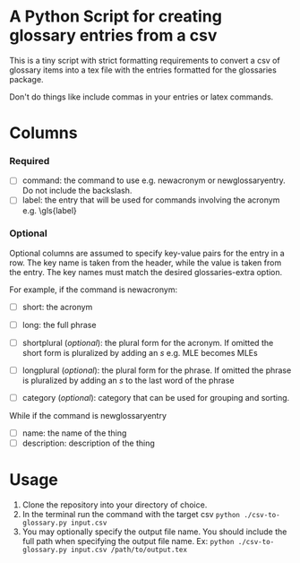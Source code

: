 # A Python Script for creating glossary entries from a csv

This is a tiny script with strict formatting requirements to convert a
csv of glossary items into a tex file with the entries formatted for the
glossaries package.

Don't do things like include commas in your entries or latex commands.

# Columns
### Required
*  [ ] command: the command to use e.g. newacronym or newglossaryentry. Do not include the backslash.
*  [ ] label: the entry that will be used for commands involving the acronym e.g. \gls{label}

### Optional
Optional columns are assumed to specify key-value pairs for the entry in a row.
The key name is taken from the header, while the value is taken from the entry.
The key names must match the desired glossaries-extra option.

For example, if the command is newacronym:
*  [ ] short: the acronym
*  [ ] long: the full phrase
*  [ ] shortplural (*optional*): the plural form for the acronym. If omitted the short form is pluralized by adding an *s* e.g. MLE becomes MLEs
* [ ] longplural (*optional*): the plural form for the phrase. If omitted the phrase is pluralized by adding an *s* to the last word of the phrase
* [ ] category (*optional*): category that can be used for grouping and sorting.


While if the command is newglossaryentry
*  [ ] name: the name of the thing
*  [ ] description: description of the thing

# Usage

1. Clone the repository into your directory of choice.
2. In the terminal run the command with the target csv `python ./csv-to-glossary.py input.csv`
3. You may optionally specify the output file name.
You should include the full path when specifying the output file name.
Ex: `python ./csv-to-glossary.py input.csv /path/to/output.tex`
                                                                                                                                                                                                                                                                                                                                                                                                                                                                                                                                                                                                                                                                                                                                                                                                                                                                                                                                                                                                                                                                                                                                                                                                                                                                                                                                                                                                      